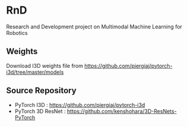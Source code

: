 # RnD
Research and Development project on Multimodal Machine Learning for Robotics

## Weights
Download I3D weights file from https://github.com/piergiaj/pytorch-i3d/tree/master/models

## Source Repository
- PyTorch I3D : https://github.com/piergiaj/pytorch-i3d
- PyTorch 3D ResNet : https://github.com/kenshohara/3D-ResNets-PyTorch
